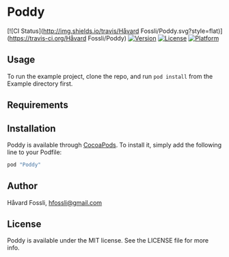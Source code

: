 # Poddy

[![CI Status](http://img.shields.io/travis/Håvard Fossli/Poddy.svg?style=flat)](https://travis-ci.org/Håvard Fossli/Poddy)
[![Version](https://img.shields.io/cocoapods/v/Poddy.svg?style=flat)](http://cocoapods.org/pods/Poddy)
[![License](https://img.shields.io/cocoapods/l/Poddy.svg?style=flat)](http://cocoapods.org/pods/Poddy)
[![Platform](https://img.shields.io/cocoapods/p/Poddy.svg?style=flat)](http://cocoapods.org/pods/Poddy)

## Usage

To run the example project, clone the repo, and run `pod install` from the Example directory first.

## Requirements

## Installation

Poddy is available through [CocoaPods](http://cocoapods.org). To install
it, simply add the following line to your Podfile:

```ruby
pod "Poddy"
```

## Author

Håvard Fossli, hfossli@gmail.com

## License

Poddy is available under the MIT license. See the LICENSE file for more info.
